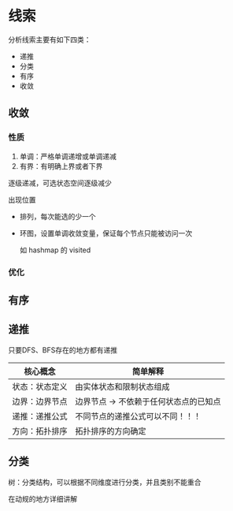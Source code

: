# 线索

分析线索主要有如下四类：

- 递推
- 分类
- 有序
- 收敛

## 收敛

### 性质

1. 单调：严格单调递增或单调递减
2. 有界：有明确上界或者下界



逐级递减，可选状态空间逐级减少

出现位置

- 排列，每次能选的少一个

- 环图，设置单调收敛变量，保证每个节点只能被访问一次

  如 hashmap 的 visited

### 优化





## 有序





## 递推

只要DFS、BFS存在的地方都有递推

| 核心概念       | 简单解释                              |
| -------------- | ------------------------------------- |
| 状态：状态定义 | 由实体状态和限制状态组成              |
| 边界：边界节点 | 边界节点 → 不依赖于任何状态点的已知点 |
| 递推：递推公式 | 不同节点的递推公式可以不同！！！      |
| 方向：拓扑排序 | 拓扑排序的方向确定                    |



## 分类

树：分类结构，可以根据不同维度进行分类，并且类别不能重合



在动规的地方详细讲解